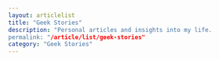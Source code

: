 ```yaml
---
layout: articlelist
title: "Geek Stories"
description: "Personal articles and insights into my life.
permalink: "/article/list/geek-stories"
category: "Geek Stories"
---
```

